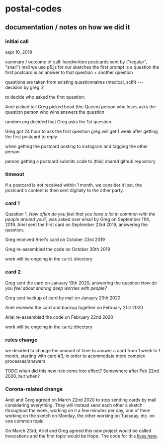 # postal-codes

## documentation / notes on how we did it

### initial call

sept 10, 2019

summary / outcome of call:
handwritten postcards sent by ("regular", "snail") mail
we use p5.js for our sketches
the first prompt is a question
the first postcard is an answer to that question + another question

questions are taken from existing questionnaires (medical, scifi) --- decision by greg..?

to decide who asked the first question:

Ariel picked tail
Greg picked head (the Queen)
person who loses asks the question
person who wins answers the question

random.org decided that Greg asks the 1st question

Greg got 24 hour to ask the first question
greg will get 1 week after getting the first postcard to reply

when getting the postcard
posting to instagram and tagging the other person

person getting a postcard submits code to (this) shared github repository 

### timeout

if a postcard is not received within 1 month, we consider it lost. the postcard's content is then sent digitally to the other party.

### card 1

Question 1, *How often do you feel that you have a lot in common with the people around you?*, was asked over email by Greg on September 11th, 2019. Ariel sent the first card on September 23rd 2019, answering the question.

Greg received Ariel's card on October 23rd 2019

Greg re-assembled the code on October 30th 2019

work will be ongoing in the `card1` directory

### card 2

Greg sent the card on January 13th 2020, answering the question *How do you feel about sharing deep worries with people?*

Greg sent backup of card by mail on January 20th 2020

Ariel received the card and backup together on February 21st 2020

Ariel re-assembled the code on February 22nd 2020

work will be ongoing in the `card2` directory

### rules change

we decided to change the amount of time to answer a card from 1 week to 1 month, starting with card #3, in order to acommodate more complex processes/answers

TODO when did this new rule come into effect? Somewhere after Feb 22nd 2020, but when?

### Corona-related change

Ariel and Greg agreed on March 22nd 2020 to stop sending cards by mail considering everything. They will instead send each other a sketch throughout the week, working on it a few minutes per day, one of them working on the sketch on Monday, the other working on Tuesday, etc. on one common topic

On March 23rd, Ariel and Greg agreed this new project would be called Invocations and the first topic would be Hope. The code for this [lives here](https://github.com/gregsadetsky/invocations).
